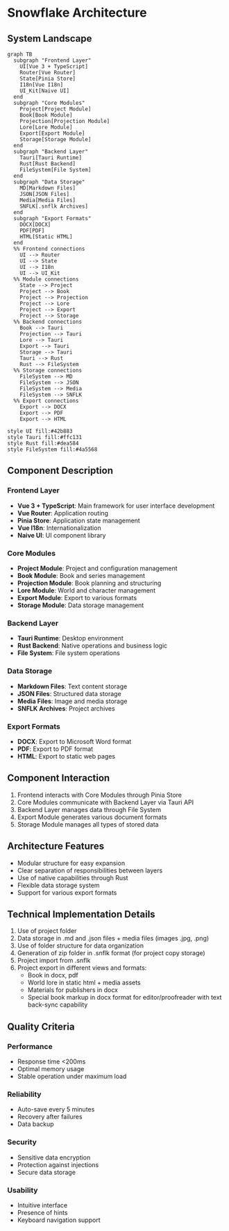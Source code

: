 # Snowflake Architecture

## System Landscape

```mermaid
graph TB
  subgraph "Frontend Layer"
    UI[Vue 3 + TypeScript]
    Router[Vue Router]
    State[Pinia Store]
    I18n[Vue I18n]
    UI_Kit[Naive UI]
  end
  subgraph "Core Modules"
    Project[Project Module]
    Book[Book Module]
    Projection[Projection Module]
    Lore[Lore Module]
    Export[Export Module]
    Storage[Storage Module]
  end
  subgraph "Backend Layer"
    Tauri[Tauri Runtime]
    Rust[Rust Backend]
    FileSystem[File System]
  end
  subgraph "Data Storage"
    MD[Markdown Files]
    JSON[JSON Files]
    Media[Media Files]
    SNFLK[.snflk Archives]
  end
  subgraph "Export Formats"
    DOCX[DOCX]
    PDF[PDF]
    HTML[Static HTML]
  end
  %% Frontend connections
    UI --> Router
    UI --> State
    UI --> I18n
    UI --> UI_Kit
  %% Module connections
    State --> Project
    Project --> Book
    Project --> Projection
    Project --> Lore
    Project --> Export
    Project --> Storage
  %% Backend connections
    Book --> Tauri
    Projection --> Tauri
    Lore --> Tauri
    Export --> Tauri
    Storage --> Tauri
    Tauri --> Rust
    Rust --> FileSystem
  %% Storage connections
    FileSystem --> MD
    FileSystem --> JSON
    FileSystem --> Media
    FileSystem --> SNFLK
  %% Export connections
    Export --> DOCX
    Export --> PDF
    Export --> HTML

style UI fill:#42b883
style Tauri fill:#ffc131
style Rust fill:#dea584
style FileSystem fill:#4a5568
```

## Component Description

### Frontend Layer

- **Vue 3 + TypeScript**: Main framework for user interface development
- **Vue Router**: Application routing
- **Pinia Store**: Application state management
- **Vue I18n**: Internationalization
- **Naive UI**: UI component library

### Core Modules

- **Project Module**: Project and configuration management
- **Book Module**: Book and series management
- **Projection Module**: Book planning and structuring
- **Lore Module**: World and character management
- **Export Module**: Export to various formats
- **Storage Module**: Data storage management

### Backend Layer

- **Tauri Runtime**: Desktop environment
- **Rust Backend**: Native operations and business logic
- **File System**: File system operations

### Data Storage

- **Markdown Files**: Text content storage
- **JSON Files**: Structured data storage
- **Media Files**: Image and media storage
- **SNFLK Archives**: Project archives

### Export Formats

- **DOCX**: Export to Microsoft Word format
- **PDF**: Export to PDF format
- **HTML**: Export to static web pages

## Component Interaction

1. Frontend interacts with Core Modules through Pinia Store
2. Core Modules communicate with Backend Layer via Tauri API
3. Backend Layer manages data through File System
4. Export Module generates various document formats
5. Storage Module manages all types of stored data

## Architecture Features

- Modular structure for easy expansion
- Clear separation of responsibilities between layers
- Use of native capabilities through Rust
- Flexible data storage system
- Support for various export formats

## Technical Implementation Details

1. Use of project folder
2. Data storage in .md and .json files + media files (images .jpg, .png)
3. Use of folder structure for data organization
4. Generation of zip folder in .snflk format (for project copy storage)
5. Project import from .snflk
6. Project export in different views and formats:
   - Book in docx, pdf
   - World lore in static html + media assets
   - Materials for publishers in docx
   - Special book markup in docx format for editor/proofreader with text back-sync capability

## Quality Criteria

### Performance

- Response time <200ms
- Optimal memory usage
- Stable operation under maximum load

### Reliability

- Auto-save every 5 minutes
- Recovery after failures
- Data backup

### Security

- Sensitive data encryption
- Protection against injections
- Secure data storage

### Usability

- Intuitive interface
- Presence of hints
- Keyboard navigation support
